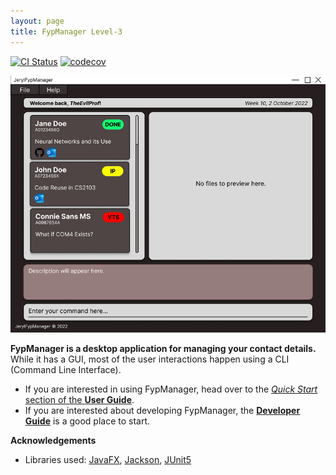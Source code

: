 ```yaml
---
layout: page
title: FypManager Level-3
---
```


[![CI Status](https://github.com/AY2223S1-CS2103-F09-1/tp/workflows/Java%20CI/badge.svg)](https://github.com/AY2223S1-CS2103-F09-1/tp/actions)
[![codecov](https://codecov.io/gh/AY2223S1-CS2103-F09-1/tp/branch/master/graph/badge.svg)](https://codecov.io/gh/AY2223S1-CS2103-F09-1/tp)

![Ui](images/Ui.png)

**FypManager is a desktop application for managing your contact details.** While it has a GUI, most of the user interactions happen using a CLI (Command Line Interface).

* If you are interested in using FypManager, head over to the [_Quick Start_ section of the **User Guide**](UserGuide.html#quick-start).
* If you are interested about developing FypManager, the [**Developer Guide**](DeveloperGuide.html) is a good place to start.


**Acknowledgements**

* Libraries used: [JavaFX](https://openjfx.io/), [Jackson](https://github.com/FasterXML/jackson), [JUnit5](https://github.com/junit-team/junit5)
